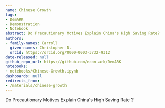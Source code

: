 ```yaml
---
name: Chinese Growth
tags:
- DemARK
- Demonstration
- Notebook
abstract: Do Precautionary Motives Explain China's High Saving Rate?
authors:
- family-names: Carroll
  given-names: Christopher D.
  orcid: https://orcid.org/0000-0003-3732-9312
date-released: null
github_repo_url: https://github.com/econ-ark/DemARK
notebooks:
- notebooks/Chinese-Growth.ipynb
dashboards: null
redirects_from:
- /materials/chinese-growth
---
```


Do Precautionary Motives Explain China's High Saving Rate ?

